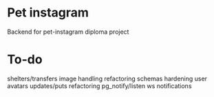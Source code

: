 # Pet instagram
Backend for pet-instagram diploma project

# To-do
shelters/transfers
image handling refactoring
schemas hardening
user avatars
updates/puts refactoring
pg_notify/listen ws notifications